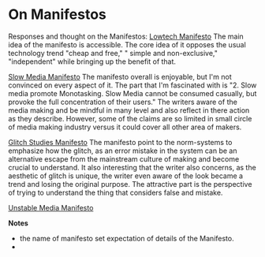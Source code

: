 # On Manifestos
Responses and thought on the Manifestos:
[Lowtech Manifesto](https://github.com/greyscalepress/manifestos/blob/master/content/manifestos/1999-LowTech-manifesto.md)
The main idea of the manifesto is accessible. The core idea of it opposes the usual technology trend "cheap and free," " simple and non-exclusive," "independent" while bringing up the benefit of that.   

[Slow Media Manifesto](https://github.com/greyscalepress/manifestos/blob/master/content/manifestos/2010-01-02-Slow-Media-Manifesto.txt)
The manifesto overall is enjoyable, but I'm not convinced on every aspect of it. The part that I'm fascinated with is
"2. Slow media promote Monotasking. Slow Media cannot be consumed casually, but provoke the full concentration of their users."
The writers aware of the media making and be mindful in many level and also reflect in there action as they describe. However, some of the claims are so limited in small circle of media making industry versus it could cover all other area of makers.

[Glitch Studies Manifesto](https://github.com/greyscalepress/manifestos/blob/master/content/manifestos/2009-glitch-studies.md)
The manifesto point to the norm-systems to emphasize how the glitch, as an error mistake in the system can be an alternative escape from the mainstream culture of making and become crucial to understand. It also interesting that the writer also concerns, as the aesthetic of glitch is unique, the writer even aware of the look became a trend and losing the original purpose. The attractive part is the perspective of trying to understand the thing that considers false and mistake.  

[Unstable Media Manifesto](https://github.com/greyscalepress/manifestos/blob/master/content/manifestos/1987-unstable-media.txt)

**Notes**
- the name of manifesto set expectation of details of the Manifesto.
- 
